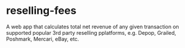 # reselling-fees

A web app that calculates total net revenue of any given transaction on supported popular 3rd party reselling pplatforms, e.g. Depop, Grailed, Poshmark, Mercari, eBay, etc.

